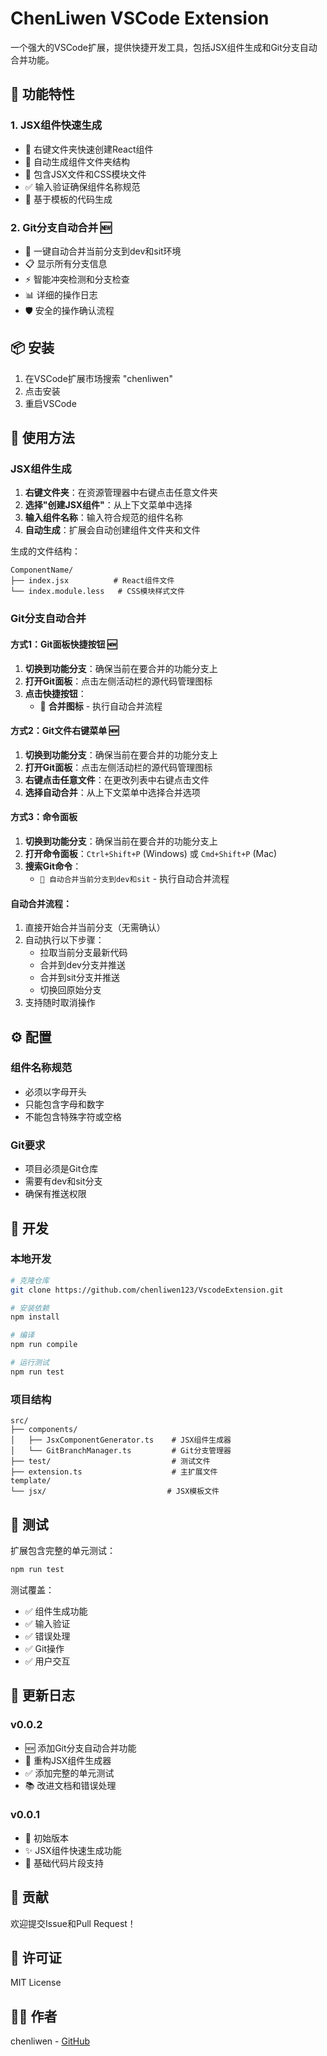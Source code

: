 # ChenLiwen VSCode Extension

一个强大的VSCode扩展，提供快捷开发工具，包括JSX组件生成和Git分支自动合并功能。

## 🚀 功能特性

### 1. JSX组件快速生成
- 🎯 右键文件夹快速创建React组件
- 📁 自动生成组件文件夹结构
- 🎨 包含JSX文件和CSS模块文件
- ✅ 输入验证确保组件名称规范
- 🔧 基于模板的代码生成

### 2. Git分支自动合并 🆕
- 🔀 一键自动合并当前分支到dev和sit环境
- 📋 显示所有分支信息
- ⚡ 智能冲突检测和分支检查
- 📊 详细的操作日志
- 🛡️ 安全的操作确认流程

## 📦 安装

1. 在VSCode扩展市场搜索 "chenliwen"
2. 点击安装
3. 重启VSCode

## 🎯 使用方法

### JSX组件生成

1. **右键文件夹**：在资源管理器中右键点击任意文件夹
2. **选择"创建JSX组件"**：从上下文菜单中选择
3. **输入组件名称**：输入符合规范的组件名称
4. **自动生成**：扩展会自动创建组件文件夹和文件

生成的文件结构：
```
ComponentName/
├── index.jsx          # React组件文件
└── index.module.less   # CSS模块样式文件
```

### Git分支自动合并

#### 方式1：Git面板快捷按钮 🆕
1. **切换到功能分支**：确保当前在要合并的功能分支上
2. **打开Git面板**：点击左侧活动栏的源代码管理图标
3. **点击快捷按钮**：
   - 🔀 **合并图标** - 执行自动合并流程

#### 方式2：Git文件右键菜单 🆕
1. **切换到功能分支**：确保当前在要合并的功能分支上
2. **打开Git面板**：点击左侧活动栏的源代码管理图标
3. **右键点击任意文件**：在更改列表中右键点击文件
4. **选择自动合并**：从上下文菜单中选择合并选项

#### 方式3：命令面板
1. **切换到功能分支**：确保当前在要合并的功能分支上
2. **打开命令面板**：`Ctrl+Shift+P` (Windows) 或 `Cmd+Shift+P` (Mac)
3. **搜索Git命令**：
   - `🚀 自动合并当前分支到dev和sit` - 执行自动合并流程

#### 自动合并流程：
1. 直接开始合并当前分支（无需确认）
2. 自动执行以下步骤：
   - 拉取当前分支最新代码
   - 合并到dev分支并推送
   - 合并到sit分支并推送
   - 切换回原始分支
3. 支持随时取消操作

## ⚙️ 配置

### 组件名称规范
- 必须以字母开头
- 只能包含字母和数字
- 不能包含特殊字符或空格

### Git要求
- 项目必须是Git仓库
- 需要有dev和sit分支
- 确保有推送权限

## 🔧 开发

### 本地开发
```bash
# 克隆仓库
git clone https://github.com/chenliwen123/VscodeExtension.git

# 安装依赖
npm install

# 编译
npm run compile

# 运行测试
npm run test
```

### 项目结构
```
src/
├── components/
│   ├── JsxComponentGenerator.ts    # JSX组件生成器
│   └── GitBranchManager.ts         # Git分支管理器
├── test/                           # 测试文件
├── extension.ts                    # 主扩展文件
template/
└── jsx/                           # JSX模板文件
```

## 🧪 测试

扩展包含完整的单元测试：

```bash
npm run test
```

测试覆盖：
- ✅ 组件生成功能
- ✅ 输入验证
- ✅ 错误处理
- ✅ Git操作
- ✅ 用户交互

## 📝 更新日志

### v0.0.2
- 🆕 添加Git分支自动合并功能
- 🔧 重构JSX组件生成器
- ✅ 添加完整的单元测试
- 📚 改进文档和错误处理

### v0.0.1
- 🎉 初始版本
- ✨ JSX组件快速生成功能
- 📝 基础代码片段支持

## 🤝 贡献

欢迎提交Issue和Pull Request！

## 📄 许可证

MIT License

## 👨‍💻 作者

chenliwen - [GitHub](https://github.com/chenliwen123)
